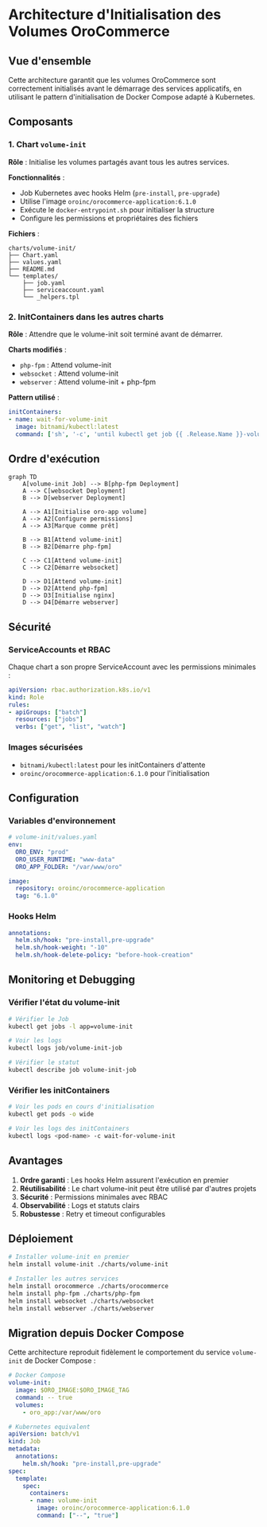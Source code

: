 # Architecture d'Initialisation des Volumes OroCommerce

## Vue d'ensemble

Cette architecture garantit que les volumes OroCommerce sont correctement initialisés avant le démarrage des services applicatifs, en utilisant le pattern d'initialisation de Docker Compose adapté à Kubernetes.

## Composants

### 1. Chart `volume-init`

**Rôle** : Initialise les volumes partagés avant tous les autres services.

**Fonctionnalités** :
- Job Kubernetes avec hooks Helm (`pre-install`, `pre-upgrade`)
- Utilise l'image `oroinc/orocommerce-application:6.1.0`
- Exécute le `docker-entrypoint.sh` pour initialiser la structure
- Configure les permissions et propriétaires des fichiers

**Fichiers** :
```
charts/volume-init/
├── Chart.yaml
├── values.yaml
├── README.md
└── templates/
    ├── job.yaml
    ├── serviceaccount.yaml
    └── _helpers.tpl
```

### 2. InitContainers dans les autres charts

**Rôle** : Attendre que le volume-init soit terminé avant de démarrer.

**Charts modifiés** :
- `php-fpm` : Attend volume-init
- `websocket` : Attend volume-init  
- `webserver` : Attend volume-init + php-fpm

**Pattern utilisé** :
```yaml
initContainers:
- name: wait-for-volume-init
  image: bitnami/kubectl:latest
  command: ['sh', '-c', 'until kubectl get job {{ .Release.Name }}-volume-init-job -o jsonpath="{.status.succeeded}" | grep -q "1"; do echo "Waiting for volume initialization..."; sleep 10; done']
```

## Ordre d'exécution

```mermaid
graph TD
    A[volume-init Job] --> B[php-fpm Deployment]
    A --> C[websocket Deployment]
    B --> D[webserver Deployment]
    
    A --> A1[Initialise oro-app volume]
    A --> A2[Configure permissions]
    A --> A3[Marque comme prêt]
    
    B --> B1[Attend volume-init]
    B --> B2[Démarre php-fpm]
    
    C --> C1[Attend volume-init]
    C --> C2[Démarre websocket]
    
    D --> D1[Attend volume-init]
    D --> D2[Attend php-fpm]
    D --> D3[Initialise nginx]
    D --> D4[Démarre webserver]
```

## Sécurité

### ServiceAccounts et RBAC

Chaque chart a son propre ServiceAccount avec les permissions minimales :

```yaml
apiVersion: rbac.authorization.k8s.io/v1
kind: Role
rules:
- apiGroups: ["batch"]
  resources: ["jobs"]
  verbs: ["get", "list", "watch"]
```

### Images sécurisées

- `bitnami/kubectl:latest` pour les initContainers d'attente
- `oroinc/orocommerce-application:6.1.0` pour l'initialisation

## Configuration

### Variables d'environnement

```yaml
# volume-init/values.yaml
env:
  ORO_ENV: "prod"
  ORO_USER_RUNTIME: "www-data"
  ORO_APP_FOLDER: "/var/www/oro"

image:
  repository: oroinc/orocommerce-application
  tag: "6.1.0"
```

### Hooks Helm

```yaml
annotations:
  helm.sh/hook: "pre-install,pre-upgrade"
  helm.sh/hook-weight: "-10"
  helm.sh/hook-delete-policy: "before-hook-creation"
```

## Monitoring et Debugging

### Vérifier l'état du volume-init

```bash
# Vérifier le Job
kubectl get jobs -l app=volume-init

# Voir les logs
kubectl logs job/volume-init-job

# Vérifier le statut
kubectl describe job volume-init-job
```

### Vérifier les initContainers

```bash
# Voir les pods en cours d'initialisation
kubectl get pods -o wide

# Voir les logs des initContainers
kubectl logs <pod-name> -c wait-for-volume-init
```

## Avantages

1. **Ordre garanti** : Les hooks Helm assurent l'exécution en premier
2. **Réutilisabilité** : Le chart volume-init peut être utilisé par d'autres projets
3. **Sécurité** : Permissions minimales avec RBAC
4. **Observabilité** : Logs et statuts clairs
5. **Robustesse** : Retry et timeout configurables

## Déploiement

```bash
# Installer volume-init en premier
helm install volume-init ./charts/volume-init

# Installer les autres services
helm install orocommerce ./charts/orocommerce
helm install php-fpm ./charts/php-fpm
helm install websocket ./charts/websocket
helm install webserver ./charts/webserver
```

## Migration depuis Docker Compose

Cette architecture reproduit fidèlement le comportement du service `volume-init` de Docker Compose :

```yaml
# Docker Compose
volume-init:
  image: $ORO_IMAGE:$ORO_IMAGE_TAG
  command: -- true
  volumes:
    - oro_app:/var/www/oro

# Kubernetes equivalent
apiVersion: batch/v1
kind: Job
metadata:
  annotations:
    helm.sh/hook: "pre-install,pre-upgrade"
spec:
  template:
    spec:
      containers:
      - name: volume-init
        image: oroinc/orocommerce-application:6.1.0
        command: ["--", "true"]
``` 